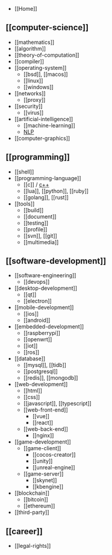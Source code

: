 - [[Home]]

## [[computer-science]]
- [[mathematics]]
- [[algorithm]]
- [[theory-of-computation]]
- [[compiler]]
- [[operating-system]]
  - [[bsd]], [[macos]]
  - [[linux]]
  - [[windows]]
- [[networks]]
  - [[proxy]]
- [[security]]
  - [[virus]]
- [[artificial-intelligence]]
  - [[machine-learning]]
  - [NLP](natural-language-processing)
- [[computer-graphics]]

## [[programming]]
- [[shell]]
- [[programming-language]]
  - [[c]] / [c++](cpp)
  - [[lua]], [[python]], [[ruby]]
  - [[golang]], [[rust]]
- [[tools]]
  - [[build]]
  - [[document]]
  - [[testing]]
  - [[profile]]
  - [[svn]], [[git]]
  - [[multimedia]]

## [[software-development]]
- [[software-engineering]]
  - [[devops]]
- [[desktop-development]]
  - [[qt]]
  - [[electron]]
- [[mobile-development]]
  - [[ios]]
  - [[android]]
- [[embedded-development]]
  - [[raspberrypi]]
  - [[openwrt]]
  - [[iot]]
  - [[ros]]
- [[database]]
  - [[mysql]], [[tidb]]
  - [[postgresql]]
  - [[redis]], [[mongodb]]
- [[web-development]]
  - [[html]]
  - [[css]]
  - [[javascript]], [[typescript]]
  - [[web-front-end]]
    - [[vue]]
    - [[react]]
  - [[web-back-end]]
    - [[nginx]]
- [[game-development]]
  - [[game-client]]
    - [[cocos-creator]]
    - [[unity]]
    - [[unreal-engine]]
  - [[game-server]]
    - [[skynet]]
    - [[kbengine]]
- [[blockchain]]
  - [[bitcoin]]
  - [[ethereum]]
- [[third-party]]

## [[career]]
- [[legal-rights]]
